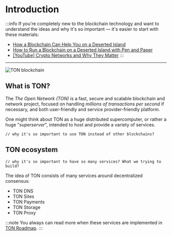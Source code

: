 # Introduction


:::info
If you're completely new to the blockchain technology and want to understand the ideas and why it's so important — it's easier to start with these materials:

* [How a Blockchain Can Help You on a Deserted Island](https://talkol.medium.com/why-decentralized-consensus-blockchain-is-good-for-business-5ff263468210)
* [How to Run a Blockchain on a Deserted Island with Pen and Paper](https://talkol.medium.com/how-to-run-a-blockchain-on-a-deserted-island-with-pen-and-paper-899949ec555b)
* [\[YouTube\] Crypto Networks and Why They Matter](https://youtu.be/2wxtiNgXBaU)
:::

---

![TON blockchain](https://changelly.com/blog/wp-content/uploads/2020/01/ton.png)

## What is TON?

The _The Open Network (TON)_ is a fast, secure and scalable blockchain and
network project, focused on handling _millions of transactions per second_ if
necessary, and both user-friendly and service provider-friendly platform. 

One might think about TON as a huge distributed supercomputer,
or rather a huge "_superserver_", intended to host and provide a variety of
services.

```
// why it's so important to use TON instead of other blockchains?
```

## TON ecosystem

```
// why it's so important to have so many services? What we trying to build?
```

The idea of TON consists of many services around decentralized consensus:

* TON DNS
* TON Sites
* TON Payments
* TON Storage
* TON Proxy

:::note
You always can read more when these services are implemented in [TON Roadmap](https://ton.org/roadmap).
:::